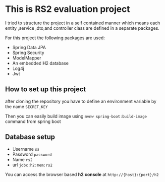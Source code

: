 # This is RS2 evaluation project

I tried to structure the project in a self contained manner
which means each entity ,service ,dto,and controller class are defined 
in a separate packages.

For this project the following packages are used:
- Spring Data JPA 
- Spring Security
- ModelMapper
- An embedded H2 database
- Log4j
- Jwt

## How to set up this project

after cloning the repository you have to define an environment variable by the name `SECRET_KEY`

Then you can easily build image using `mvnw spring-boot:build-image` command from spring boot 

## Database setup
- Username `sa`
- Password `password`
- Name `rs2`
- url `jdbc:h2:mem:rs2`

You can access the browser based **h2 console** at `http://{host}:{port}/h2`
